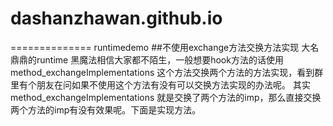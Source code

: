 # dashanzhawan.github.io
==============
runtimedemo
##不使用exchange方法交换方法实现
大名鼎鼎的runtime 黑魔法相信大家都不陌生，一般想要hook方法的话使用method_exchangeImplementations 这个方法交换两个方法的方法实现，看到群里有个朋友在问如果不使用这个方法有没有可以交换方法实现的办法呢。
其实method_exchangeImplementations 就是交换了两个方法的imp，那么直接交换两个方法的imp有没有效果呢。下面是实现方法。
